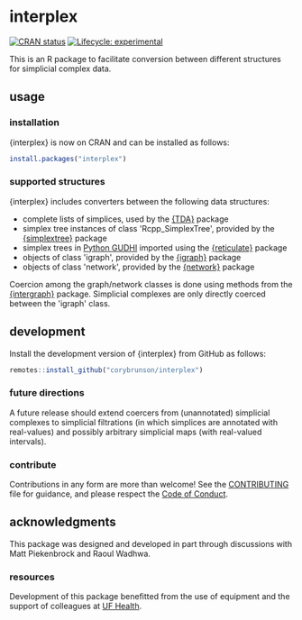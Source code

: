 # interplex

<!-- badges: start -->
[![CRAN status](https://www.r-pkg.org/badges/version/interplex)](https://CRAN.R-project.org/package=interplex)
[![Lifecycle: experimental](https://img.shields.io/badge/lifecycle-experimental-orange.svg)](https://lifecycle.r-lib.org/articles/stages.html#experimental)
<!-- badges: end -->

This is an R package to facilitate conversion between different structures for simplicial complex data.

## usage

### installation

{interplex} is now on CRAN and can be installed as follows:

```r
install.packages("interplex")
```

### supported structures

{interplex} includes converters between the following data structures:

* complete lists of simplices, used by the [{TDA}](https://cran.r-project.org/package=TDA) package
* simplex tree instances of class 'Rcpp_SimplexTree',
  provided by the [{simplextree}](https://github.com/peekxc/simplextree) package
* simplex trees in [Python GUDHI](https://gudhi.inria.fr/python/latest/) imported using the [{reticulate}](https://rstudio.github.io/reticulate/) package
* objects of class 'igraph', provided by the [{igraph}](https://igraph.org/r/) package
* objects of class 'network', provided by the [{network}](https://github.com/statnet/network) package

Coercion among the graph/network classes is done using methods from the [{intergraph}](https://mbojan.github.io/intergraph/) package. Simplicial complexes are only directly coerced between the 'igraph' class.

## development

Install the development version of {interplex} from GitHub as follows:

```r
remotes::install_github("corybrunson/interplex")
```

### future directions

A future release should extend coercers from (unannotated) simplicial complexes to simplicial filtrations (in which simplices are annotated with real-values) and possibly arbitrary simplicial maps (with real-valued intervals).

### contribute

Contributions in any form are more than welcome!
See the
[CONTRIBUTING](https://github.com/corybrunson/interplex/blob/main/CONTRIBUTING.md)
file for guidance, and please respect the [Code of
Conduct](https://github.com/corybrunson/interplex/blob/main/CODE_OF_CONDUCT.md).

## acknowledgments

This package was designed and developed in part through discussions with Matt Piekenbrock and Raoul Wadhwa.

### resources

Development of this package benefitted from the use of equipment and the
support of colleagues at [UF Health](https://ufhealth.org/).
